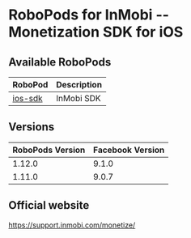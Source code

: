 # RoboPods for InMobi -- Monetization SDK for iOS

## Available RoboPods

| RoboPod                           | Description                               |
|-----------------------------------|-------------------------------------------|
| [ios-sdk](ios-sdk/)               | InMobi SDK                                |

## Versions

| RoboPods Version  | Facebook Version    |
|-------------------|---------------------|
| 1.12.0            | 9.1.0               |
| 1.11.0            | 9.0.7               |

## Official website

https://support.inmobi.com/monetize/